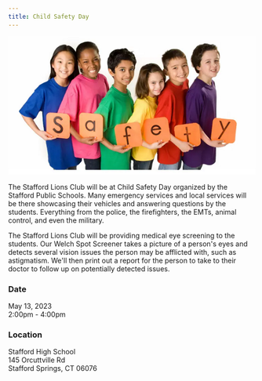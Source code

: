 ```yaml
---
title: Child Safety Day
---
```

<img src="/img/2023/child-safety-day.png" class="img-fluid float-end" alt="Child Safety Day"/>

The Stafford Lions Club will be at Child Safety Day organized by the Stafford Public Schools. Many emergency services and local services will be there showcasing their vehicles and answering questions by the students. Everything from the police, the firefighters, the EMTs, animal control, and even the military.

The Stafford Lions Club will be providing medical eye screening to the students. Our Welch Spot Screener takes a picture of a person's eyes and detects several vision issues the person may be afflicted with, such as astigmatism. We'll then print out a report for the person to take to their doctor to follow up on potentially detected issues.

### Date
May 13, 2023  
2:00pm - 4:00pm

### Location
Stafford High School  
145 Orcuttville Rd  
Stafford Springs, CT 06076
